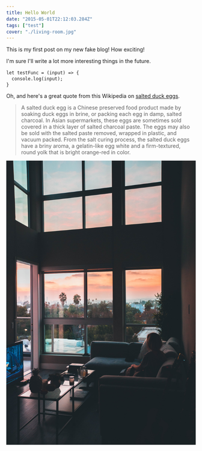 ```yaml
---
title: Hello World
date: "2015-05-01T22:12:03.284Z"
tags: ["test"]
cover: "./living-room.jpg"
---
```


This is my first post on my new fake blog! How exciting!

I'm sure I'll write a lot more interesting things in the future.

```
let testFunc = (input) => {
  console.log(input);
}
```

Oh, and here's a great quote from this Wikipedia on
[salted duck eggs](http://en.wikipedia.org/wiki/Salted_duck_egg).

> A salted duck egg is a Chinese preserved food product made by soaking duck
> eggs in brine, or packing each egg in damp, salted charcoal. In Asian
> supermarkets, these eggs are sometimes sold covered in a thick layer of salted
> charcoal paste. The eggs may also be sold with the salted paste removed,
> wrapped in plastic, and vacuum packed. From the salt curing process, the
> salted duck eggs have a briny aroma, a gelatin-like egg white and a
> firm-textured, round yolk that is bright orange-red in color.

![Chinese Salty Egg](./living-room.jpg)
